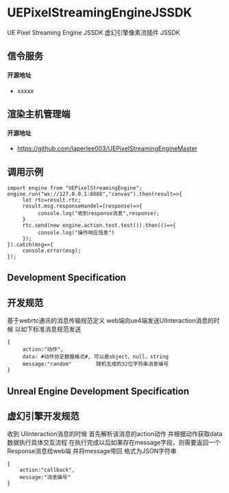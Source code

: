 # UEPixelStreamingEngineJSSDK
UE Pixel Streaming Engine JSSDK
虚幻引擎像素流插件 JSSDK

## 信令服务
#### 开源地址
- xxxxx


## 渲染主机管理端
#### 开源地址
- https://github.com/laperlee003/UEPixelStreamingEngineMaster

## 调用示例
```
import engine from "UEPixelStreamingEngine";
engine.run("wx://127.0.0.1:8888","canvas").then(result=>{
     let rtc=result.rtc;
     result.msg.responseHandel=(response)=>{
          console.log("收到response消息",response);
     }
     rtc.send(new engine.action.test.test()).then(()=>{
          console.log("操作响应信息")
     });
}).catch(msg=>{
     console.error(msg);
});
```

## Development Specification
## 开发规范
基于webrtc通讯的消息传输规范定义
web端向ue4端发送UIInteraction消息的时候
以如下标准消息规范发送
```
{
     action:"动作",
     data: #动作协定数据格式#, 可以是object、null、string
     message:"random"        随机生成的32位字符串消息编号
}
```

## Unreal Engine Development Specification 
## 虚幻引擎开发规范

收到 UIInteraction消息的时候
首先解析该消息的action动作
并根据动作获取data数据执行具体交互流程
在执行完成以后如果存在message字段，则需要返回一个Response消息给web端
并将message带回 格式为JSON字符串
```
{
    action:"callback",
    message:"消息编号"
}
```
